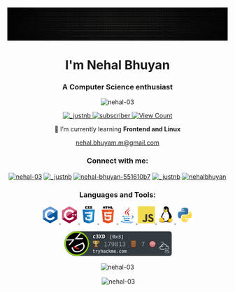 <p align="center">&nbsp;<a href="https://bit.ly/portfolio_justnb"><img align="center" src="hour.gif" alt="Nehal Bhuyan@instagram" /></a></p>
<h1 align="center">I'm Nehal Bhuyan</h1>
<h3 align="center">A Computer Science enthusiast</h3>

<p align="center"> <img src="https://komarev.com/ghpvc/?username=nehal-03&label=Profile%20views&color=0e75b6&style=flat" alt="nehal-03" /> </p>
<p align="center"> <a href="https://twitter.com/_justnb" target="blank"><img src="https://img.shields.io/twitter/follow/_justnb?logo=twitter&style=for-the-badge&color=41aff2&labelColor=1da1f2" alt="_justnb" /></a><a href="https://www.youtube.com/channel/UCVNckp365xS3BCyyakYoU5A">
 <img alt="subscriber" src="https://github-readme-youtube-stats.herokuapp.com/subscribers/index.php?id=UCVNckp365xS3BCyyakYoU5A&key=AIzaSyDnm3NLuJDUffJCn5qjHwpZtU7FuL987c0&?label=Views&style=for-the-badge&color=red&labelColor=ce4630"/>
 <a href="https://www.youtube.com/channel/UCVNckp365xS3BCyyakYoU5A">
 <img alt="View Count" src="https://github-readme-youtube-stats.herokuapp.com/views/index.php?id=UCVNckp365xS3BCyyakYoU5A&key=AIzaSyDnm3NLuJDUffJCn5qjHwpZtU7FuL987c0&style=for-the-badge&color=red&labelColor=ce4630"/>
</a>
</a>
</p>

<p align="center">🌱 I’m currently learning <strong>Frontend and Linux</strong></p>
<p align="center"><a href="mailto:nehal.bhuyam.m@gmail.com">nehal.bhuyam.m@gmail.com</a></p>
<h3 align="center">Connect with me:</h3>
<p align="center">
<a href="https://codepen.io/nehal-03" target="blank"><img align="center" src="https://raw.githubusercontent.com/rahuldkjain/github-profile-readme-generator/master/src/images/icons/Social/codepen.svg" alt="nehal-03" height="30" width="40" /></a>
<a href="https://twitter.com/_justnb" target="blank"><img align="center" src="https://raw.githubusercontent.com/rahuldkjain/github-profile-readme-generator/master/src/images/icons/Social/twitter.svg" alt="_justnb" height="30" width="40" /></a>
<a href="https://linkedin.com/in/nehal-bhuyan-551610b7" target="blank"><img align="center" src="https://raw.githubusercontent.com/rahuldkjain/github-profile-readme-generator/master/src/images/icons/Social/linked-in-alt.svg" alt="nehal-bhuyan-551610b7" height="30" width="40" /></a>
<a href="https://instagram.com/_justnb" target="blank"><img align="center" src="https://raw.githubusercontent.com/rahuldkjain/github-profile-readme-generator/master/src/images/icons/Social/instagram.svg" alt="_justnb" height="30" width="40" /></a>
<a href="https://www.youtube.com/c/nehalbhuyan" target="blank"><img align="center" src="https://raw.githubusercontent.com/rahuldkjain/github-profile-readme-generator/master/src/images/icons/Social/youtube.svg" alt="nehalbhuyan" height="30" width="40" /></a>
</p>

<h3 align="center">Languages and Tools:</h3>
<p align="center"> <a href="https://www.cprogramming.com/" target="_blank" rel="noreferrer"> <img src="https://raw.githubusercontent.com/devicons/devicon/master/icons/c/c-original.svg" alt="c" width="40" height="40"/> </a> <a href="https://www.w3schools.com/cpp/" target="_blank" rel="noreferrer"> <img src="https://raw.githubusercontent.com/devicons/devicon/master/icons/cplusplus/cplusplus-original.svg" alt="cplusplus" width="40" height="40"/> </a> <a href="https://www.w3schools.com/css/" target="_blank" rel="noreferrer"> <img src="https://raw.githubusercontent.com/devicons/devicon/master/icons/css3/css3-original-wordmark.svg" alt="css3" width="40" height="40"/> </a> <a href="https://www.w3.org/html/" target="_blank" rel="noreferrer"> <img src="https://raw.githubusercontent.com/devicons/devicon/master/icons/html5/html5-original-wordmark.svg" alt="html5" width="40" height="40"/> </a> <a href="https://www.java.com" target="_blank" rel="noreferrer"> <img src="https://raw.githubusercontent.com/devicons/devicon/master/icons/java/java-original.svg" alt="java" width="40" height="40"/> </a> <a href="https://developer.mozilla.org/en-US/docs/Web/JavaScript" target="_blank" rel="noreferrer"> <img src="https://raw.githubusercontent.com/devicons/devicon/master/icons/javascript/javascript-original.svg" alt="javascript" width="40" height="40"/> </a> <a href="https://www.linux.org/" target="_blank" rel="noreferrer"> <img src="https://raw.githubusercontent.com/devicons/devicon/master/icons/linux/linux-original.svg" alt="linux" width="40" height="40"/> </a> <a href="https://www.python.org" target="_blank" rel="noreferrer"> <img src="https://raw.githubusercontent.com/devicons/devicon/master/icons/python/python-original.svg" alt="python" width="40" height="40"/> </a> </p>
<p align="center">&nbsp;<a href="https://tryhackme.com/p/c3XD"><img align="center" src="c3XD.png" alt="c3XD@THM" /></a></p>
<p align="center"><img align="center" src="https://github-readme-streak-stats.herokuapp.com/?user=nehal-03&" alt="nehal-03" /></p>
<p align="center">&nbsp;<img align="center" src="https://github-readme-stats.vercel.app/api?username=nehal-03&show_icons=true&locale=en" alt="nehal-03" /></p>

